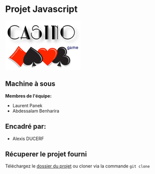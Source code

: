 # Projet Javascript

![Image](assets/images/casino.png)

## Machine à sous

**Membres de l'équipe:**
- Laurent Panek
- Abdessalam Benharira

## Encadré par:
- Alexis DUCERF
## Récuperer le projet fourni

Téléchargez le [dossier du projet](https://github.com/Abdessalam98/Javascript_slot_machine/archive/master.zip) ou cloner via la commande `git clone` 

